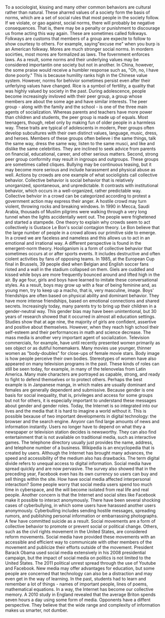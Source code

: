 To a sociologist, kissing and many other common behaviors are cultural rather than natural.
These aharred values of a society form the basis of norms, which are a set of social rules that most people in the society follow.
If we violate, or gao against, social norms, there will probably be negative consequences.
That is, there may be a penalty or punishment to discourage us frome acting this way again.
These are sometimes called folkways.
Folkways are customs that members of a group are expecte to follow to show courtesy to others.
For example, saying"excuse me" when you burp is an American folkway.
Mores are much stronger social norms.
In mordern socirties, most mores are formalized as laws.
The fovernment enforces laws.
As a result, some norms and their underlying values may be considered importantin one society but not in another.
In China, however, the some praise would receive a humbler response such as, "Oh, no, I have done poorly."
This is because humility ranks high in the Chinese value system.
However, norms for behivior sometimes persist even after their unferlying values have changed.
Rice is a symbol of fertility, a quality that was highly valued by society in the past.
During adolescence, people become increasingly invloved with their peer group, a group whose members are about the some age and have similar interests.
The peer group - along with the family and the school - is one of the three main agents of socialization.
Whereas parents and teachers have more power than children and students, the peer group is made up of equals.
Most teenagers, though, rebel only by making fun of older people in a harmless way.
These traits are typical of adolescents in modern,
Peer groups often develop subcultures with their own distinct values, language, music, dress, and heroes.
Members of these groups often believe i the same things, talk the same way, dress the same way, listen to the same musci, and like and dislike the same celebrities.
They are inclined to seek advice from parents on financial, educational, career, and other serious matters.
Second, strong peer group conformity may result in ingroups and outgroups.
These groups are sometimes called cliques.
Bullying may be continuous teasing, but it may become more serious and include harassment and physical abuse as well.
Actions by crowds are one example of what socioligists call collective behavior.
Collective behavior is social behavior that is relatively unorganized, spontaneous, and unpredictable.
It contrasts with institutional behavior, which occurs in a well-organized, rather predictable way.
Collective behvior in a crowd can be categorized according to protest a government action may express their anger.
A hostile crowd may turn violent, throwing rocks and breaking windows.
In 1990 in Mecca, Saudi Arabia, thousads of Muslim pilgrims were walking through a very long tunnel when the lights accidentally went out.
The people were frighetened and started a stampede.
One theory to explain why crowds seem to act collectively is Gustace Le Bon's social contagion theory.
Le Bon believe that the large number of people in a crowd allows our primitive side to emerge.
In a crowd we are faceless and nameless and this allows us to act in an emotional and irrational way.
A different perspective is found in the emergent-norm theory.
Hooliganism is a form of collective behavior that sometimes occurs at or after sports events.
It includes destructive and often ciolent activities by fans of opposing teams.
In 1985, at the European Cup final in Brussels, 39 people died when Belgian and English soccer fans rioted and a wall in the stadium collapsed on them.
Giels are cuddled and kissed while boys are more frequently bounced around and lifted high in the air.
By age four, girls and boys have learned to imitate these conversational styles.
As a result, boys may grow up with a fear of being feminine and, as young men, try to keep up a macho, that is, very masculine, image.
Boys' friendships are often based on physical ability and dominant behavior.
They have more intense friendships, based on emotional connections and shared secrets.
Increasingly today, many parents try to bring up their children in a gender-neutral way.
This gender bias may have been unintentional, but 30 years of research showed that it occurred in almost all education settings.
Studies show that at age nine, the majority of girls are confident, assertive and positive about themselves.
However, when they reach high school their self-esteem and their performances in math and science decrease.
The mass media is another very important agent of socialization.
Television commercials, for example, have until recently presented women primarily as sex object or as dutiful homemakers.
Many movies use younger, thinner women as "body-doubles" for close-ups of female movie stars.
Body image is how people perceive their own bodies.
Stereotypes of women have also appeared on many television programs in the past.
These kinds of roles can still be seen today, for example, in many of the telenovelas from Latin America.
Many male characters are portrayed as capable, strong, and ready to fight to defend themselves or to protect others.
Perhaps the best example is in Janpanese manga, in which males are usually dominant and females are generally dependent and submissive.
Because gender is one basis for social inequality, that is, privileges and access for some groups but not for others, it is especially important to understand these messages about gender and gender roles.
Today, the Internet is so integrated into our lives and the media that it is hard to imagine a world without it.
This is possible bexause of two important developments in digital technology: the browser and the search engine.
Anyonr can find large amounts of news and information instantly.
Users no longer have to depend on what they a newspaper or television station decides is newsworthy.
They can also find entertainment that is not available on traditional media, such as interactive games.
The telephone directory usually just provides the name, address, and telephone number of a business.
Wikipedia is an encyclopedia that is created by users.
Although the Internet has brought many advances, the speed and accessibility of the medium also has drawbacks.
The term digital divide refers to unequal access to digital information.
Social media have spread quickly and are now pervasive.
The survey also showed that in the preceding year,
Facebook even has its own currency so users can buy and sell things within the site.
How have social media affected interpersonal interaction?
Some people worry that social media users spend too much time in cyberspace, and the will become isolated from real life and real people.
Another concern is that the Internet and social sites like Facebook make it possible to interact anonymously.
There have been several shocking cases of cyberbullying, in which some users have harassed another users anonymously.
Cyberbulling includes sending hostile messages, spreading rumors, and publishing personal information or embarrassing photographs.
A few have committed suicide as a result.
Social movements are a form of collective behavior to promote or prevent social or political change.
Others, such as the civil rights movement in the United States, are considered reform movements.
Social media have provided these movements with an accessible and efficient way to communicate with other members of the movement and publicize their efforts outside of the movement.
President Barack Obama used social media extensively in his 2008 presidential campaign, but the impact of social media on politics is not limited to the United States.
The 2011 political unrest spread through the use of Youtube and Facebook.
New media may offer advantages for education, but some people are concerned that technology can also be a distraction and may even get in the way of learning.
In the past, students had to learn and remember a lot of things - names of important people, lines of poems, mathematical equations.
In a way, the Internet has become our collective memory.
A 2010 study in England revealed that the average Briton spends seven hours a day using some form of media.
Opponents have a diffent perspective.
They believe that the wide range and complexity of information makes us smarter, not dumber.
